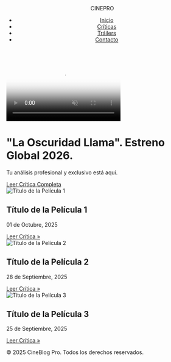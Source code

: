 <!DOCTYPE html>
<html lang="es">
<head>
    <meta charset="UTF-8">
    <meta name="viewport" content="width=device-width, initial-scale=1.0">
    <title>🎬 CineBlog Pro - Películas y Críticas</title>
    <link rel="stylesheet" href="style.css">
    <link href="https://fonts.googleapis.com/css2?family=Poppins:wght@300;600&display=swap" rel="stylesheet">
</head>
<body>
    <header class="navbar">
        <div class="logo">CINE<span class="highlight">PRO</span></div>
        <nav>
            <ul>
                <li><a href="#">Inicio</a></li>
                <li><a href="#">Críticas</a></li>
                <li><a href="#">Tráilers</a></li>
                <li><a href="#">Contacto</a></li>
            </ul>
        </nav>
    </header>
    <main class="container"
        <section class="hero-video">
            <div class="video-container">
                <video controls poster="https://via.placeholder.com/1200x500?text=PORTADA+DE+VIDEO+DESTACADO" autoplay muted loop>
                    <source src="file:///C:/Users/HP/Downloads/Peliculas/The.fantastic.four.first.steps.2025.1080p-dual-lat-cinecalidad.rs.mp4">
                </video>
            </div>
            <div class="hero-overlay-text">
                <h1>"La Oscuridad Llama". Estreno Global 2026.</h1>
                <p>Tu análisis profesional y exclusivo está aquí.</p>
                <a href="#" class="btn-primary">Leer Crítica Completa</a>
            </div>
        </section>
        <section class="peliculas-grid">
            <article class="pelicula-card">
                <img src="https://via.placeholder.com/300x450?text=PORTADA+1" alt="Título de la Película 1">
                <h2>Título de la Película 1</h2>
                <p class="fecha">01 de Octubre, 2025</p>
                <a href="#" class="btn-secondary">Leer Crítica »</a>
            </article>
            <article class="pelicula-card">
                <img src="https://via.placeholder.com/300x450?text=PORTADA+2" alt="Título de la Película 2">
                <h2>Título de la Película 2</h2>
                <p class="fecha">28 de Septiembre, 2025</p>
                <a href="#" class="btn-secondary">Leer Crítica »</a>
            </article>
            <article class="pelicula-card">
                <img src="https://via.placeholder.com/300x450?text=PORTADA+3" alt="Título de la Película 3">
                <h2>Título de la Película 3</h2>
                <p class="fecha">25 de Septiembre, 2025</p>
                <a href="#" class="btn-secondary">Leer Crítica »</a>
            </article>
        </section>
    </main>
    <footer>
        <p>&copy; 2025 CineBlog Pro. Todos los derechos reservados.</p>
    </footer>

</body>
</html>
